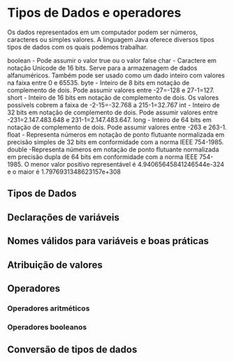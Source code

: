 # Tipos de Dados e operadores

Os dados representados em um computador podem ser números, caracteres ou simples valores.
A linguagem Java oferece diversos tipos tipos de dados com os quais podemos trabalhar.

boolean -	Pode assumir o valor true ou o valor false
char -	Caractere em notação Unicode de 16 bits. Serve para a armazenagem de dados alfanuméricos. Também pode ser usado como um dado inteiro com valores na faixa entre 0 e 65535.
byte - Inteiro de 8 bits em notação de complemento de dois. Pode assumir valores entre -27=-128 e 27-1=127.
short -	Inteiro de 16 bits em notação de complemento de dois. Os valores possívels cobrem a faixa de -2-15=-32.768 a 215-1=32.767
int -	Inteiro de 32 bits em notação de complemento de dois. Pode assumir valores entre -231=2.147.483.648 e 231-1=2.147.483.647.
long - Inteiro de 64 bits em notação de complemento de dois. Pode assumir valores entre -263 e 263-1.
float -	Representa números em notação de ponto flutuante normalizada em precisão simples de 32 bits em conformidade com a norma IEEE 754-1985.
double -Representa números em notação de ponto flutuante normalizada em precisão dupla de 64 bits em conformidade com a norma IEEE 754-1985. O menor valor positivo representável é 4.94065645841246544e-324 e o maior é 1.7976931348623157e+308

## Tipos de Dados
## Declarações de variáveis
##  Nomes válidos para variáveis e boas práticas 
## Atribuição de valores
## Operadores
### Operadores aritméticos
### Operadores booleanos
## Conversão de tipos de dados
